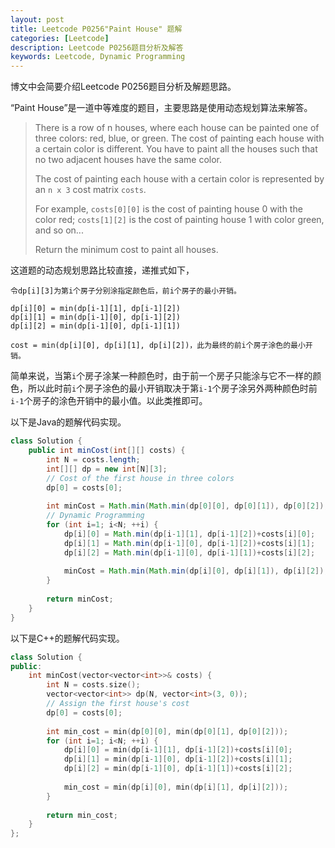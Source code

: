 ```yaml
---
layout: post
title: Leetcode P0256"Paint House" 题解
categories: [Leetcode]
description: Leetcode P0256题目分析及解答
keywords: Leetcode, Dynamic Programming
---
```


博文中会简要介绍Leetcode P0256题目分析及解题思路。

“Paint House”是一道中等难度的题目，主要思路是使用动态规划算法来解答。

> There is a row of n houses, where each house can be painted one of three colors: red, blue, or green. The cost of painting each house with a certain color is different. You have to paint all the houses such that no two adjacent houses have the same color.
> 
> The cost of painting each house with a certain color is represented by an `n x 3` cost matrix `costs`.
> 
> For example, `costs[0][0]` is the cost of painting house 0 with the color red; `costs[1][2]` is the cost of painting house 1 with color green, and so on...
> 
> Return the minimum cost to paint all houses.

这道题的动态规划思路比较直接，递推式如下，

```
令dp[i][3]为第i个房子分别涂指定颜色后，前i个房子的最小开销。

dp[i][0] = min(dp[i-1][1], dp[i-1][2])
dp[i][1] = min(dp[i-1][0], dp[i-1][2])
dp[i][2] = min(dp[i-1][0], dp[i-1][1])

cost = min(dp[i][0], dp[i][1], dp[i][2])，此为最终的前i个房子涂色的最小开销。
```

简单来说，当第`i`个房子涂某一种颜色时，由于前一个房子只能涂与它不一样的颜色，所以此时前`i`个房子涂色的最小开销取决于第`i-1`个房子涂另外两种颜色时前`i-1`个房子的涂色开销中的最小值。以此类推即可。

以下是Java的题解代码实现。
```java
class Solution {
    public int minCost(int[][] costs) {
        int N = costs.length;
        int[][] dp = new int[N][3];
        // Cost of the first house in three colors
        dp[0] = costs[0];
        
        int minCost = Math.min(Math.min(dp[0][0], dp[0][1]), dp[0][2]);
        // Dynamic Programming
        for (int i=1; i<N; ++i) {
            dp[i][0] = Math.min(dp[i-1][1], dp[i-1][2])+costs[i][0];
            dp[i][1] = Math.min(dp[i-1][0], dp[i-1][2])+costs[i][1];
            dp[i][2] = Math.min(dp[i-1][0], dp[i-1][1])+costs[i][2];
            
            minCost = Math.min(Math.min(dp[i][0], dp[i][1]), dp[i][2]);
        }
        
        return minCost;
    }
}
```

以下是C++的题解代码实现。
```cpp
class Solution {
public:
    int minCost(vector<vector<int>>& costs) {
        int N = costs.size();
        vector<vector<int>> dp(N, vector<int>(3, 0));
        // Assign the first house's cost
        dp[0] = costs[0];
        
        int min_cost = min(dp[0][0], min(dp[0][1], dp[0][2]));
        for (int i=1; i<N; ++i) {
            dp[i][0] = min(dp[i-1][1], dp[i-1][2])+costs[i][0];
            dp[i][1] = min(dp[i-1][0], dp[i-1][2])+costs[i][1];
            dp[i][2] = min(dp[i-1][0], dp[i-1][1])+costs[i][2];
            
            min_cost = min(dp[i][0], min(dp[i][1], dp[i][2]));
        }
        
        return min_cost;
    }
};
```